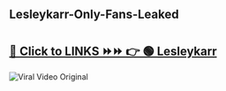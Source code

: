 
 ## Lesleykarr-Only-Fans-Leaked

# <h2><a href="https://clipsfans.com/Lesleykarr&ref=git">🔗 Click to LINKS ⏩⏩ 👉 🟢 Lesleykarr </a></h2>

<a href="https://clipsfans.com/Lesleykarr&ref=git" rel="nofollow" data-target="animated-image.originalLink"><img src="https://i.ibb.co.com/xMMVF88/686577567.gif" alt="Viral Video Original" style="max-width: 100%; display: inline-block;" data-target="animated-image.originalImage"></a>
